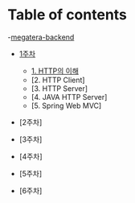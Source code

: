 # Table of contents

-[megatera-backend](README.md)

- [1주차](week1/README.md)

  - [1. HTTP의 이해](week1/basicsofHTTP.md)
  - [2. HTTP Client]
  - [3. HTTP Server]
  - [4. JAVA HTTP Server]
  - [5. Spring Web MVC]

- [2주차]
- [3주차]
- [4주차]
- [5주차]
- [6주차]
